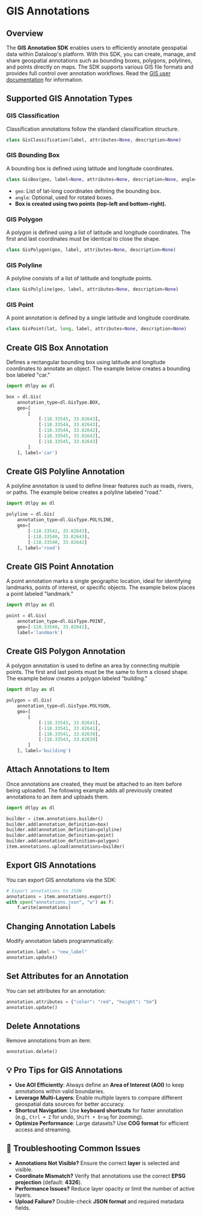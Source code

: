 # GIS Annotations

## Overview

The **GIS Annotation SDK** enables users to efficiently annotate geospatial data within Dataloop's platform. With this SDK, you can create, manage, and share geospatial annotations such as bounding boxes, polygons, polylines, and points directly on maps. The SDK supports various GIS file formats and provides full control over annotation workflows. Read the [GIS user documentation](https://docs.dataloop.ai/docs/gis-studio) for information.


## Supported GIS Annotation Types

### **GIS Classification**

Classification annotations follow the standard classification structure.

```python
class GisClassification(label, attributes=None, description=None)
```

### **GIS Bounding Box**

A bounding box is defined using latitude and longitude coordinates.

```python
class GisBox(geo, label=None, attributes=None, description=None, angle=None)
```
- `geo`: List of lat-long coordinates defining the bounding box.
- `angle`: Optional, used for rotated boxes.
- **Box is created using two points (top-left and bottom-right).**

### **GIS Polygon**

A polygon is defined using a list of latitude and longitude coordinates. The first and last coordinates must be identical to close the shape.

```python
class GisPolygon(geo, label, attributes=None, description=None)
```

### **GIS Polyline**

A polyline consists of a list of latitude and longitude points.

```python
class GisPolyline(geo, label, attributes=None, description=None)
```

### **GIS Point**

A point annotation is defined by a single latitude and longitude coordinate.

```python
class GisPoint(lat, long, label, attributes=None, description=None)
```


## Create GIS Box Annotation

Defines a rectangular bounding box using latitude and longitude coordinates to annotate an object. The example below creates a bounding box labeled "car."

```python
import dtlpy as dl

box = dl.Gis(
    annotation_type=dl.GisType.BOX,
    geo=[
        [
            [-118.33545, 33.82643],
            [-118.33544, 33.82643],
            [-118.33544, 33.82642],
            [-118.33545, 33.82642],
            [-118.33545, 33.82643]
        ]
    ], label='car')

```

## Create GIS Polyline Annotation

A polyline annotation is used to define linear features such as roads, rivers, or paths. The example below creates a polyline labeled "road."

```python
import dtlpy as dl

polyline = dl.Gis(
    annotation_type=dl.GisType.POLYLINE,
    geo=[
        [-118.33542, 33.82643],
        [-118.33540, 33.82643],
        [-118.33540, 33.82642]
    ], label='road')
```

## Create GIS Point Annotation

A point annotation marks a single geographic location, ideal for identifying landmarks, points of interest, or specific objects. The example below places a point labeled "landmark."

```python
import dtlpy as dl

point = dl.Gis(
    annotation_type=dl.GisType.POINT,
    geo=[-118.33540, 33.82642],
    label='landmark')
```


## Create GIS Polygon Annotation

A polygon annotation is used to define an area by connecting multiple points. The first and last points must be the same to form a closed shape. The example below creates a polygon labeled "building."

```python
import dtlpy as dl

polygon = dl.Gis(
    annotation_type=dl.GisType.POLYGON,
    geo=[
        [
            [-118.33543, 33.82641],
            [-118.33541, 33.82641],
            [-118.33541, 33.82639],
            [-118.33543, 33.82639]
        ]
    ], label='building')
```


## Attach Annotations to Item

Once annotations are created, they must be attached to an item before being uploaded. The following example adds all previously created annotations to an item and uploads them.

```python
import dtlpy as dl

builder = item.annotations.builder()
builder.add(annotation_definition=box)
builder.add(annotation_definition=polyline)
builder.add(annotation_definition=point)
builder.add(annotation_definition=polygon)
item.annotations.upload(annotations=builder)
```

## Export GIS Annotations

You can export GIS annotations via the SDK:

```python
# Export annotations to JSON
annotations = item.annotations.export()
with open("annotations.json", "w") as f:
    f.write(annotations)
```

## **Changing Annotation Labels**

Modify annotation labels programmatically:
```python
annotation.label = "new_label"
annotation.update()
```

## **Set Attributes for an Annotation**

You can set attributes for an annotation:
```python
annotation.attributes = {"color": "red", "height": "5m"}
annotation.update()
```

## **Delete Annotations**

Remove annotations from an item:
```python
annotation.delete()
```

## 💡 Pro Tips for GIS Annotations
- **Use AOI Efficiently**: Always define an **Area of Interest (AOI)** to keep annotations within valid boundaries.
- **Leverage Multi-Layers**: Enable multiple layers to compare different geospatial data sources for better accuracy.
- **Shortcut Navigation**: Use **keyboard shortcuts** for faster annotation (e.g., `Ctrl + Z` for undo, `Shift + Drag` for zooming).
- **Optimize Performance**: Large datasets? Use **COG format** for efficient access and streaming.

## 🔧 Troubleshooting Common Issues
- **Annotations Not Visible?** Ensure the correct **layer** is selected and visible.
- **Coordinate Mismatch?** Verify that annotations use the correct **EPSG projection** (default: **4326**).
- **Performance Issues?** Reduce layer opacity or limit the number of active layers.
- **Upload Failure?** Double-check **JSON format** and required metadata fields.

